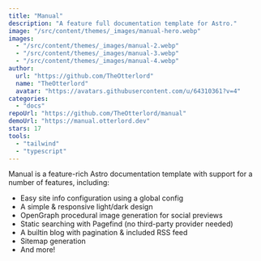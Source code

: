 ```yaml
---
title: "Manual"
description: "A feature full documentation template for Astro."
image: "/src/content/themes/_images/manual-hero.webp"
images:
  - "/src/content/themes/_images/manual-2.webp"
  - "/src/content/themes/_images/manual-3.webp"
  - "/src/content/themes/_images/manual-4.webp"
author:
  url: "https://github.com/TheOtterlord"
  name: "TheOtterlord"
  avatar: "https://avatars.githubusercontent.com/u/64310361?v=4"
categories:
  - "docs"
repoUrl: "https://github.com/TheOtterlord/manual"
demoUrl: "https://manual.otterlord.dev"
stars: 17
tools:
  - "tailwind"
  - "typescript"
---
```


<p>
  Manual is a feature-rich Astro documentation template with support for a number of features,
  including:
</p>
<ul>
  <li>Easy site info configuration using a global config</li>
  <li>A simple &amp; responsive light/dark design</li>
  <li>OpenGraph procedural image generation for social previews</li>
  <li>Static searching with Pagefind (no third-party provider needed)</li>
  <li>A builtin blog with pagination &amp; included RSS feed</li>
  <li>Sitemap generation</li>
  <li>And more!</li>
</ul>
